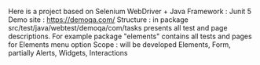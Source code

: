 Here is a project based on Selenium WebDriver + Java
Framework : Junit 5
Demo site :  https://demoqa.com/
Structure : in package src/test/java/webtest/demoqa/com/tasks presents all test and page descriptions. For example package "elements" contains all tests and pages for Elements menu option 
Scope : will be developed Elements, Form, partially Alerts, Widgets, Interactions
